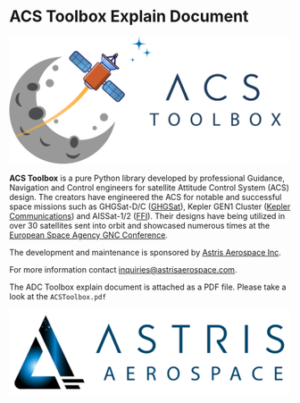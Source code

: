 # ACS Toolbox Explain Document

![ACS Toolbox](images/overview/ACSToolbox.jpg)

**ACS Toolbox** is a pure Python library developed by professional Guidance, Navigation and Control engineers for satellite Attitude Control System (ACS) design. The creators have engineered the ACS for notable and successful space missions such as GHGSat-D/C ([GHGSat](https://www.ghgsat.com/)), Kepler GEN1 Cluster ([Kepler Communications](https://www.keplercommunications.com/)) and AISSat-1/2 ([FFI](https://www.ffi.no/en)). Their designs have being utilized in over 30 satellites sent into orbit and showcased numerous times at the [European Space Agency GNC Conference](https://atpi.eventsair.com/QuickEventWebsitePortal/20a05-gnc-2020/website). 

The development and maintenance is sponsored by [Astris Aerospace Inc](https://www.astrisaerospace.com/). 

For more information contact inquiries@astrisaerospace.com.

The ADC Toolbox explain document is attached as a PDF file. Please take a look at the `ACSToolbox.pdf`

![Astris Aerospace INC](images/overview/astris.png)
